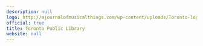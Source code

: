 ```yaml
---
description: null
logo: http://ajournalofmusicalthings.com/wp-content/uploads/Toronto-logo.png
official: true
title: Toronto Public Library
website: null
---
```

